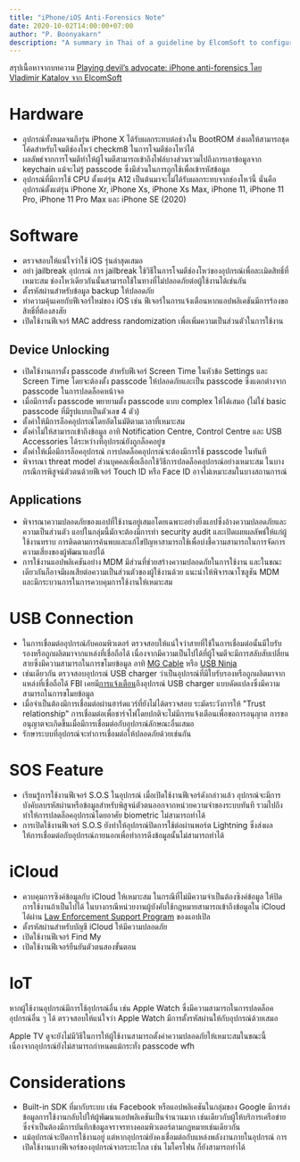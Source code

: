 ```yaml
---
title: "iPhone/iOS Anti-Forensics Note"
date: 2020-10-02T14:00:00+07:00
author: "P. Boonyakarn"
description: "A summary in Thai of a guideline by ElcomSoft to configure iPhone and Apple devices for anti-forensics purpose"
---
```


สรุปเนื้อหาจากบทความ [Playing devil’s advocate: iPhone anti-forensics โดย Vladimir Katalov จาก ElcomSoft](https://blog.elcomsoft.com/2020/09/playing-devils-advocate-iphone-anti-forensics/)

# Hardware

- อุปกรณ์ทั้งหมดจนถึงรุ่น iPhone X ได้รับผลกระทบต่อช่วงใน BootROM ส่งผลให้สามารถชุดโค้ดสำหรับโจมตีช่องโหว่ checkm8 ในการโจมตีช่องโหว่ได้
- ผลลัพธ์จากการโจมตีทำให้ผู้โจมตีสามารถเข้าถึงไฟล์บางส่วนรวมไปถึงการเอาข้อมูลจาก keychain แม้จะไม่รู้ passcode ซึ่งมีส่วนในการถูกใช้เพื่อเข้ารหัสข้อมูล
- อุปกรณ์ที่มีการใช้ CPU ตั้งแต่รุ่น A12 เป็นต้นมาจะไม่ได้รับผลกระทบจากช่องโหว่นี้ นั่นคืออุปกรณ์ตั้งแต่รุ่น iPhone Xr, iPhone Xs, iPhone Xs Max, iPhone 11, iPhone 11 Pro, iPhone 11 Pro Max และ iPhone SE (2020)

# Software

- ตรวจสอบให้แน่ใจว่าใช้ iOS รุ่นล่าสุดเสมอ
- อย่า jailbreak อุปกรณ์ การ jailbreak ใช้วิธีในการโจมตีช่องโหว่ของอุปกรณ์เพื่อละเมิดสิทธิ์ที่เหมาะสม ช่องโหว่เดียวกันนั้นสามารถใช้ในทางที่ไม่ปลอดภัยต่อผู้ใช้งานได้เช่นกัน
- ตั้งรหัสผ่านสำหรับข้อมูล backup ให้ปลอดภัย
- ทำความคุ้นเคยกับฟีเจอร์ใหม่ของ iOS เช่น ฟีเจอร์ในการแจ้งเตือนหากแอปพลิเคชันมีการร้องขอสิทธิ์ที่ต้องสงสัย
- เปิดใช้งานฟีเจอร์ MAC address randomization เพื่อเพิ่มความเป็นส่วนตัวในการใช้งาน

## Device Unlocking

- เปิดใช้งานการตั้ง passcode สำหรับฟีเจอร์ Screen Time ในหัวข้อ Settings และ Screen Time โดยจะต้องตั้ง passcode ให้ปลอดภัยและเป็น passcode ซึ่งแตกต่างจาก passcode ในการปลดล็อคหน้าจอ
- เมื่อมีการตั้ง passcode พยายามตั้ง passcode แบบ complex ให้ได้เสมอ (ไม่ใช่ basic passcode ที่มีรูปแบบเป็นตัวเลข 4 ตัว)
- ตั้งค่าให้มีการล็อคอุปกรณ์โดยอัตโนมัติตามเวลาที่เหมาะสม
- ตั้งค่าไม่ให้สามารถเข้าถึงข้อมูล อาทิ Notification Centre, Control Centre และ USB Accessories ได้ระหว่างที่อุปกรณ์ยังถูกล็อคอยู่ฃ
- ตั้งค่าให้เมื่อมีการล็อคอุปกรณ์ การปลดล็อคอุปกรณ์จะต้องมีการใช้ passcode ในทันที
- พิจารณา threat model ส่วนบุคคลเพื่อเลือกใช้วิธีการปลดล็อคอุปกรณ์อย่างเหมาะสม ในบางกรณีการพิสูจน์ตัวตนด้วยฟีเจอร์ Touch ID หรือ Face ID อาจไม่เหมาะสมในบางสถานการณ์

## Applications

- พิจารณาความปลอดภัยของแอปที่ใช้งานอยู่เสมอโดยเฉพาะอย่างยิ่งแอปซึ่งอ้างความปลอดภัยและความเป็นส่วนตัว แอปในกลุ่มนี้มักจะต้องมีการทำ security audit และเปิดเผยผลลัพธ์ให้แก่ผู้ใช้งานทราบ การติดตามการค้นพบและแก้ไขปัญหาสามารถใช้เพื่อบ่งชี้ความสามารถในการจัดการความเสี่ยงของผู้พัฒนาแอปได้
- การใช้งานแอปพลิเคชันอย่าง MDM มีส่วนที่ช่วยสร้างความปลอดภัยในการใช้งาน และในขณะเดียวกันก็อาจมีผลเสียต่อความเป็นส่วนตัวของผู้ใช้งานด้วย แนะนำให้พิจารณาโซลูชัน MDM และมีกระบวนการในการควบคุมการใช้งานให้เหมาะสม

# USB Connection

- ในการเชื่อมต่ออุปกรณ์กับคอมพิวเตอร์ ตรวจสอบให้แน่ใจว่าสายที่ใช้ในการเชื่อมต่อนั้นมีใบรับรองหรือถูกผลิตมาจากแหล่งที่เชื่อถือได้ เนื่องจากมีความเป็นไปได้ที่ผู้โจมตีจะมีการสลับสับเปลี่ยนสายซึ่งมีความสามารถในการขโมยข้อมูล อาทิ [MG Cable](https://shop.hak5.org/products/o-mg-cable) หรือ [USB Ninja](https://usbninja.com/)
- เช่นเดียวกัน ตรวจสอบอุปกรณ์ USB charger ว่าเป็นอุปกรณ์ที่มีใบรับรองหรือถูกผลิตมาจากแหล่งที่เชื่อถือได้ FBI เคยมี[การแจ้งเตือน](https://thehackernews.com/2016/05/usb-charger-keylogger.html)ถึงอุปกรณ์ USB charger แบบดัดแปลงซึ่งมีความสามารถในการขโมยข้อมูล
- เมื่อจำเป็นต้องมีการเชื่อมต่อผ่านฮาร์ดแวร์ที่ยังไม่ได้ตรวจสอบ ระมัดระวังการให้ "Trust relationship" การเชื่อมต่อเพื่อชาร์จไฟโดยปกติจะไม่มีการแจ้งเตือนเพื่อขอการอนุญาต การขออนุญาตจะเกิดขึ้นเมื่อมีการเชื่อมต่อกับอุปกรณ์ลักษณะอื่นเสมอ
- รักษาระบบที่อุปกรณ์จะทำการเชื่อมต่อให้ปลอดภัยด้วยเช่นกัน

# SOS Feature

- เรียนรู้การใช้งานฟีเจอร์ S.O.S ในอุปกรณ์ เมื่อเปิดใช้งานฟีเจอร์ดังกล่าวแล้ว อุปกรณ์จะมีการบังคับลบรหัสผ่านหรือข้อมูลสำหรับพิสูจน์ตัวตนออกจากหน่วยความจำของระบบทันที รวมไปถึงทำให้การปลดล็อคอุปกรณ์โดยอาศัย biometric ไม่สามารถทำได้
- การเปิดใช้งานฟีเจอร์ S.O.S ยังทำให้อุปกรณ์ปิดการใช้ต่อผ่านพอร์ต Lightning ซึ่งส่งผลให้การเชื่อมต่อกับอุปกรณ์ภายนอกเพื่อทำการดึงข้อมูลนั้นไม่สามารถทำได้

# iCloud

- ควบคุมการซิงค์ข้อมูลกับ iCloud ให้เหมาะสม ในกรณีที่ไม่มีความจำเป็นต้องซิงค์ข้อมูล ให้ปิดการใช้งานถ้าเป็นไปได้ ในบางกรณีหน่วยงานผู้บังคับใช้กฎหมายสามารถเข้าถึงข้อมูลใน iCloud ได้ผ่าน [Law Enforcement Support Program](https://www.apple.com/privacy/government-information-requests/) ของแอปเปิล
- ตั้งรหัสผ่านสำหรับบัญชี iCloud ให้มีความปลอดภัย
- เปิดใช้งานฟีเจอร์ Find My *<Devices>*
- เปิดใช้งานฟีเจอร์ยืนยันตัวตนสองขั้นตอน

# IoT

หากผู้ใช้งานอุปกรณ์มีการใช้อุปกรณ์อื่น เช่น Apple Watch ซึ่งมีความสามารถในการปลดล็อคอุปกรณ์อื่น ๆ ได้ ตรวจสอบให้แน่ใจว่า Apple Watch มีการตั้งรหัสผ่านให้กับอุปกรณ์ด้วยเสมอ

Apple TV ดูจะยังไม่มีวิธีในการให้ผู้ใช้งานสามารถตั้งค่าความปลอดภัยให้เหมาะสมในขณะนี้ เนื่องจากอุปกรณ์ยังไม่สามารถกำหนดแม้กระทั่ง passcode wfh

# Considerations

- Built-in SDK ที่มากับระบบ เช่น Facebook หรือแอปพลิเคชันในกลุ่มของ Google มีการส่งข้อมูลการใช้งานกลับไปให้ผู้พัฒนาแอปพลิเคชันเป็นจำนวนมาก เช่นเดียวกับผู้ให้บริการเครือข่ายซึ่งจำเป็นต้องมีการบันทึกข้อมูลจราจรทางคอมพิวเตอร์ตามกฎหมายเช่นเดียวกัน
- แม้อุปกรณ์จะปิดการใช้งานอยู่ แต่หากอุปกรณ์ยังคงเชื่อมต่อกับแหล่งพลังงานภายในอุปกรณ์ การเปิดใช้งานบางฟีเจอร์ของอุปกรณ์จากระยะไกล เช่น ไมโครโฟน ก็ยังสามารถทำได้
